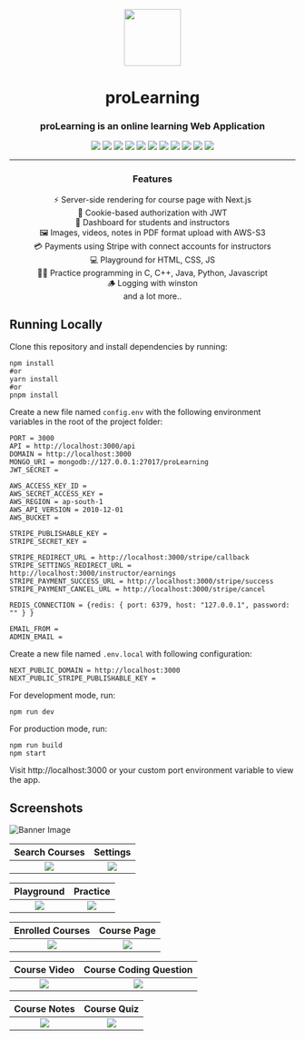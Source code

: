<p align="center">
  <img src="https://res.cloudinary.com/surajmaurya/image/upload/v1646301645/proLearning/logo.png" height="100" width="100" />
</p>
<h1 align="center">proLearning</h1>

<h3 align="center">proLearning is an online learning Web Application</h3>
 
 <p align="center">
  <img src="https://img.shields.io/badge/node.js-6DA55F?style=for-the-badge&logo=node.js&logoColor=white" />
  <img src="https://img.shields.io/badge/express.js-%23404d59.svg?style=for-the-badge&logo=express&logoColor=%2361DAFB" />
  <img src="https://img.shields.io/badge/MongoDB-%234ea94b.svg?style=for-the-badge&logo=mongodb&logoColor=white" />
  <img src="https://img.shields.io/badge/redis-%23DD0031.svg?style=for-the-badge&logo=redis&logoColor=white" />
  <img src="https://img.shields.io/badge/javascript-%23323330.svg?style=for-the-badge&logo=javascript&logoColor=%23F7DF1E" />
  <img src="https://img.shields.io/badge/react-%2320232a.svg?style=for-the-badge&logo=react&logoColor=%2361DAFB" />
  <img src="https://img.shields.io/badge/Next-black?style=for-the-badge&logo=next.js&logoColor=white" />
  <img src="https://img.shields.io/badge/tailwindcss-%2338B2AC.svg?style=for-the-badge&logo=tailwind-css&logoColor=white" />
  <img src="https://img.shields.io/badge/JWT-black?style=for-the-badge&logo=JSON%20web%20tokens" />
  <img src=" https://img.shields.io/badge/nginx-%23009639.svg?style=for-the-badge&logo=nginx&logoColor=white" />
  <img src="https://img.shields.io/badge/AWS-%23FF9900.svg?style=for-the-badge&logo=amazon-aws&logoColor=white" />
  
 </p>
 
----
<h3 align="center">Features</h3>

<div align="center">
  <p>⚡ Server-side rendering for course page with Next.js<br />
  🍪 Cookie-based authorization with JWT<br />
  👤 Dashboard for students and instructors<br />
  🖼️ Images, videos, notes in PDF format upload with AWS-S3<br />
  💳 Payments using Stripe with connect accounts for instructors<br />
  💻 Playground for HTML, CSS, JS<br />
  👨‍💻 Practice programming in C, C++, Java, Python, Javascript<br />
  🪵 Logging with winston<br />
  and a lot more..</p>
</div>

## Running Locally

Clone this repository and install dependencies by running:

```
npm install
#or
yarn install
#or
pnpm install
```

Create a new file named `config.env` with the following environment variables in the root of the project folder:

```
PORT = 3000
API = http://localhost:3000/api
DOMAIN = http://localhost:3000
MONGO_URI = mongodb://127.0.0.1:27017/proLearning
JWT_SECRET =

AWS_ACCESS_KEY_ID =
AWS_SECRET_ACCESS_KEY =
AWS_REGION = ap-south-1
AWS_API_VERSION = 2010-12-01
AWS_BUCKET =

STRIPE_PUBLISHABLE_KEY =
STRIPE_SECRET_KEY =

STRIPE_REDIRECT_URL = http://localhost:3000/stripe/callback
STRIPE_SETTINGS_REDIRECT_URL = http://localhost:3000/instructor/earnings
STRIPE_PAYMENT_SUCCESS_URL = http://localhost:3000/stripe/success
STRIPE_PAYMENT_CANCEL_URL = http://localhost:3000/stripe/cancel

REDIS_CONNECTION = {redis: { port: 6379, host: "127.0.0.1", password: "" } }

EMAIL_FROM =
ADMIN_EMAIL =
```

Create a new file named `.env.local` with following configuration:

```
NEXT_PUBLIC_DOMAIN = http://localhost:3000
NEXT_PUBLIC_STRIPE_PUBLISHABLE_KEY =
```

For development mode, run:

```
npm run dev
```

For production mode, run:

```
npm run build
npm start
```

Visit http://localhost:3000 or your custom port environment variable to view the app.

## Screenshots

![Banner Image](https://i.imgur.com/3BDmo0L.png)

|            Search Courses            |               Settings               |
| :----------------------------------: | :----------------------------------: |
| ![](https://i.imgur.com/K9uTJm9.png) | ![](https://i.imgur.com/b1Pcnok.png) |

|              Playground              |               Practice               |
| :----------------------------------: | :----------------------------------: |
| ![](https://i.imgur.com/2LPwLBM.png) | ![](https://i.imgur.com/EccOFfU.png) |

|           Enrolled Courses           |             Course Page              |
| :----------------------------------: | :----------------------------------: |
| ![](https://i.imgur.com/hBTwsMs.png) | ![](https://i.imgur.com/15OXVT0.png) |

|             Course Video             |        Course Coding Question        |
| :----------------------------------: | :----------------------------------: |
| ![](https://i.imgur.com/CENqzww.png) | ![](https://i.imgur.com/3NqnYo8.png) |

|             Course Notes             |             Course Quiz              |
| :----------------------------------: | :----------------------------------: |
| ![](https://i.imgur.com/4ZCjDTc.png) | ![](https://i.imgur.com/Jwetm20.png) |
